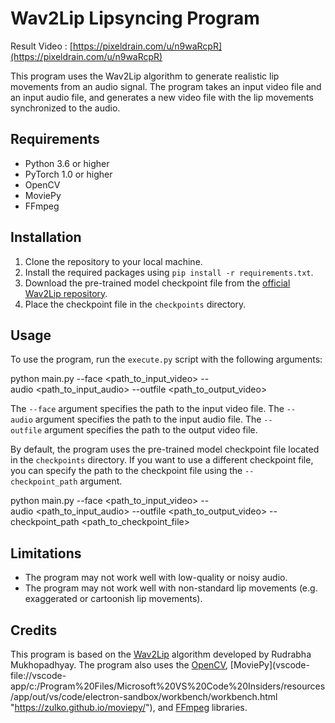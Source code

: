 Wav2Lip Lipsyncing Program
==========================

Result Video : [https://pixeldrain.com/u/n9waRcpR](https://pixeldrain.com/u/n9waRcpR)

This program uses the Wav2Lip algorithm to generate realistic lip movements from an audio signal. The program takes an input video file and an input audio file, and generates a new video file with the lip movements synchronized to the audio.

Requirements
------------

-   Python 3.6 or higher
-   PyTorch 1.0 or higher
-   OpenCV
-   MoviePy
-   FFmpeg

Installation
------------

1.  Clone the repository to your local machine.
2.  Install the required packages using `pip install -r requirements.txt`.
3.  Download the pre-trained model checkpoint file from the [official Wav2Lip repository](vscode-file://vscode-app/c:/Program%20Files/Microsoft%20VS%20Code%20Insiders/resources/app/out/vs/code/electron-sandbox/workbench/workbench.html "https://github.com/Rudrabha/Wav2Lip#pre-trained-model-checkpoints").
4.  Place the checkpoint file in the `checkpoints` directory.

Usage
-----

To use the program, run the `execute.py` script with the following arguments:

python main.py --face <path_to_input_video> --audio <path_to_input_audio> --outfile <path_to_output_video>

The `--face` argument specifies the path to the input video file. The `--audio` argument specifies the path to the input audio file. The `--outfile` argument specifies the path to the output video file.

By default, the program uses the pre-trained model checkpoint file located in the `checkpoints` directory. If you want to use a different checkpoint file, you can specify the path to the checkpoint file using the `--checkpoint_path` argument.

python main.py --face <path_to_input_video> --audio <path_to_input_audio> --outfile <path_to_output_video> --checkpoint_path <path_to_checkpoint_file>

Limitations
-----------

-   The program may not work well with low-quality or noisy audio.
-   The program may not work well with non-standard lip movements (e.g. exaggerated or cartoonish lip movements).

Credits
-------

This program is based on the [Wav2Lip](vscode-file://vscode-app/c:/Program%20Files/Microsoft%20VS%20Code%20Insiders/resources/app/out/vs/code/electron-sandbox/workbench/workbench.html "https://github.com/Rudrabha/Wav2Lip") algorithm developed by Rudrabha Mukhopadhyay. The program also uses the [OpenCV](vscode-file://vscode-app/c:/Program%20Files/Microsoft%20VS%20Code%20Insiders/resources/app/out/vs/code/electron-sandbox/workbench/workbench.html "https://opencv.org/"), [MoviePy](vscode-file://vscode-app/c:/Program%20Files/Microsoft%20VS%20Code%20Insiders/resources/app/out/vs/code/electron-sandbox/workbench/workbench.html "https://zulko.github.io/moviepy/"), and [FFmpeg](vscode-file://vscode-app/c:/Program%20Files/Microsoft%20VS%20Code%20Insiders/resources/app/out/vs/code/electron-sandbox/workbench/workbench.html "https://www.ffmpeg.org/") libraries.
